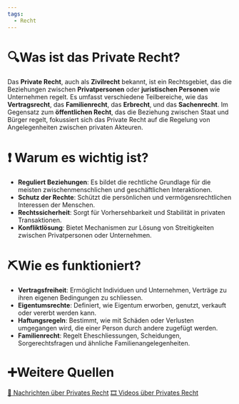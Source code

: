 ```yaml
---
tags:
  - Recht
---
```

# 🔍Was ist das Private Recht?

Das **Private Recht**, auch als **Zivilrecht** bekannt, ist ein Rechtsgebiet, das die Beziehungen zwischen **Privatpersonen** oder **juristischen Personen** wie Unternehmen regelt. Es umfasst verschiedene Teilbereiche, wie das **Vertragsrecht**, das **Familienrecht**, das **Erbrecht**, und das **Sachenrecht**. Im Gegensatz zum **öffentlichen Recht**, das die Beziehung zwischen Staat und Bürger regelt, fokussiert sich das Private Recht auf die Regelung von Angelegenheiten zwischen privaten Akteuren.

# ❗ Warum es wichtig ist?

- **Reguliert Beziehungen**: Es bildet die rechtliche Grundlage für die meisten zwischenmenschlichen und geschäftlichen Interaktionen.
- **Schutz der Rechte**: Schützt die persönlichen und vermögensrechtlichen Interessen der Menschen.
- **Rechtssicherheit**: Sorgt für Vorhersehbarkeit und Stabilität in privaten Transaktionen.
- **Konfliktlösung**: Bietet Mechanismen zur Lösung von Streitigkeiten zwischen Privatpersonen oder Unternehmen.

# ⛏Wie es funktioniert?

- **Vertragsfreiheit**: Ermöglicht Individuen und Unternehmen, Verträge zu ihren eigenen Bedingungen zu schliessen.
- **Eigentumsrechte**: Definiert, wie Eigentum erworben, genutzt, verkauft oder vererbt werden kann.
- **Haftungsregeln**: Bestimmt, wie mit Schäden oder Verlusten umgegangen wird, die einer Person durch andere zugefügt werden.
- **Familienrecht**: Regelt Eheschliessungen, Scheidungen, Sorgerechtsfragen und ähnliche Familienangelegenheiten.

# ➕Weitere Quellen
[📄 Nachrichten über Privates Recht](https://www.google.ch/search?q=privates+recht+schweiz&tbm=nws)
[🎞 Videos über Privates Recht](https://www.google.com/search?q=privates+Recht+schweiz&tbm=vid)